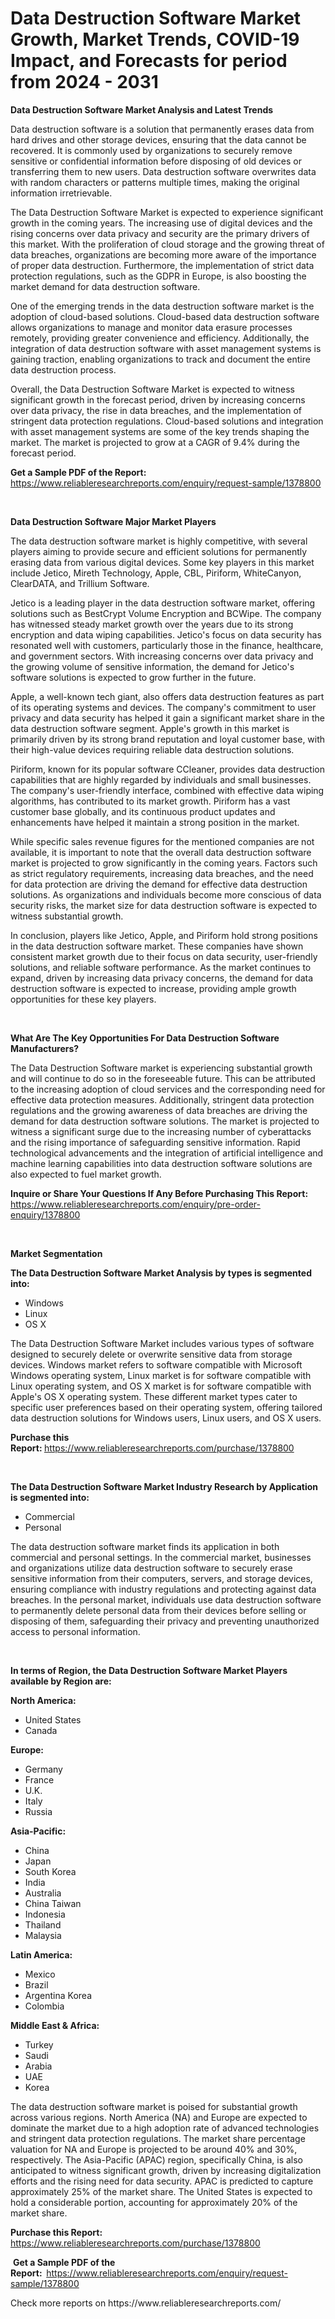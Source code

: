 <p><h1>Data Destruction Software Market Growth, Market Trends, COVID-19 Impact, and Forecasts for period from 2024 - 2031</h1></p><p><strong>Data Destruction Software Market Analysis and Latest Trends</strong></p>
<p><p>Data destruction software is a solution that permanently erases data from hard drives and other storage devices, ensuring that the data cannot be recovered. It is commonly used by organizations to securely remove sensitive or confidential information before disposing of old devices or transferring them to new users. Data destruction software overwrites data with random characters or patterns multiple times, making the original information irretrievable.</p><p>The Data Destruction Software Market is expected to experience significant growth in the coming years. The increasing use of digital devices and the rising concerns over data privacy and security are the primary drivers of this market. With the proliferation of cloud storage and the growing threat of data breaches, organizations are becoming more aware of the importance of proper data destruction. Furthermore, the implementation of strict data protection regulations, such as the GDPR in Europe, is also boosting the market demand for data destruction software.</p><p>One of the emerging trends in the data destruction software market is the adoption of cloud-based solutions. Cloud-based data destruction software allows organizations to manage and monitor data erasure processes remotely, providing greater convenience and efficiency. Additionally, the integration of data destruction software with asset management systems is gaining traction, enabling organizations to track and document the entire data destruction process.</p><p>Overall, the Data Destruction Software Market is expected to witness significant growth in the forecast period, driven by increasing concerns over data privacy, the rise in data breaches, and the implementation of stringent data protection regulations. Cloud-based solutions and integration with asset management systems are some of the key trends shaping the market. The market is projected to grow at a CAGR of 9.4% during the forecast period.</p></p>
<p><strong>Get a Sample PDF of the Report:&nbsp;</strong> <a href="https://www.reliableresearchreports.com/enquiry/request-sample/1378800">https://www.reliableresearchreports.com/enquiry/request-sample/1378800</a></p>
<p>&nbsp;</p>
<p><strong>Data Destruction Software Major Market Players</strong></p>
<p><p>The data destruction software market is highly competitive, with several players aiming to provide secure and efficient solutions for permanently erasing data from various digital devices. Some key players in this market include Jetico, Mireth Technology, Apple, CBL, Piriform, WhiteCanyon, ClearDATA, and Trillium Software.</p><p>Jetico is a leading player in the data destruction software market, offering solutions such as BestCrypt Volume Encryption and BCWipe. The company has witnessed steady market growth over the years due to its strong encryption and data wiping capabilities. Jetico's focus on data security has resonated well with customers, particularly those in the finance, healthcare, and government sectors. With increasing concerns over data privacy and the growing volume of sensitive information, the demand for Jetico's software solutions is expected to grow further in the future.</p><p>Apple, a well-known tech giant, also offers data destruction features as part of its operating systems and devices. The company's commitment to user privacy and data security has helped it gain a significant market share in the data destruction software segment. Apple's growth in this market is primarily driven by its strong brand reputation and loyal customer base, with their high-value devices requiring reliable data destruction solutions.</p><p>Piriform, known for its popular software CCleaner, provides data destruction capabilities that are highly regarded by individuals and small businesses. The company's user-friendly interface, combined with effective data wiping algorithms, has contributed to its market growth. Piriform has a vast customer base globally, and its continuous product updates and enhancements have helped it maintain a strong position in the market.</p><p>While specific sales revenue figures for the mentioned companies are not available, it is important to note that the overall data destruction software market is projected to grow significantly in the coming years. Factors such as strict regulatory requirements, increasing data breaches, and the need for data protection are driving the demand for effective data destruction solutions. As organizations and individuals become more conscious of data security risks, the market size for data destruction software is expected to witness substantial growth.</p><p>In conclusion, players like Jetico, Apple, and Piriform hold strong positions in the data destruction software market. These companies have shown consistent market growth due to their focus on data security, user-friendly solutions, and reliable software performance. As the market continues to expand, driven by increasing data privacy concerns, the demand for data destruction software is expected to increase, providing ample growth opportunities for these key players.</p></p>
<p>&nbsp;</p>
<p><strong>What Are The Key Opportunities For Data Destruction Software Manufacturers?</strong></p>
<p><p>The Data Destruction Software market is experiencing substantial growth and will continue to do so in the foreseeable future. This can be attributed to the increasing adoption of cloud services and the corresponding need for effective data protection measures. Additionally, stringent data protection regulations and the growing awareness of data breaches are driving the demand for data destruction software solutions. The market is projected to witness a significant surge due to the increasing number of cyberattacks and the rising importance of safeguarding sensitive information. Rapid technological advancements and the integration of artificial intelligence and machine learning capabilities into data destruction software solutions are also expected to fuel market growth.</p></p>
<p><strong>Inquire or Share Your Questions If Any Before Purchasing This Report:</strong> <a href="https://www.reliableresearchreports.com/enquiry/pre-order-enquiry/1378800">https://www.reliableresearchreports.com/enquiry/pre-order-enquiry/1378800</a></p>
<p>&nbsp;</p>
<p><strong>Market Segmentation</strong></p>
<p><strong>The Data Destruction Software Market Analysis by types is segmented into:</strong></p>
<p><ul><li>Windows</li><li>Linux</li><li>OS X</li></ul></p>
<p><p>The Data Destruction Software Market includes various types of software designed to securely delete or overwrite sensitive data from storage devices. Windows market refers to software compatible with Microsoft Windows operating system, Linux market is for software compatible with Linux operating system, and OS X market is for software compatible with Apple's OS X operating system. These different market types cater to specific user preferences based on their operating system, offering tailored data destruction solutions for Windows users, Linux users, and OS X users.</p></p>
<p><strong>Purchase this Report:&nbsp;</strong><a href="https://www.reliableresearchreports.com/purchase/1378800">https://www.reliableresearchreports.com/purchase/1378800</a></p>
<p>&nbsp;</p>
<p><strong>The Data Destruction Software Market Industry Research by Application is segmented into:</strong></p>
<p><ul><li>Commercial</li><li>Personal</li></ul></p>
<p><p>The data destruction software market finds its application in both commercial and personal settings. In the commercial market, businesses and organizations utilize data destruction software to securely erase sensitive information from their computers, servers, and storage devices, ensuring compliance with industry regulations and protecting against data breaches. In the personal market, individuals use data destruction software to permanently delete personal data from their devices before selling or disposing of them, safeguarding their privacy and preventing unauthorized access to personal information.</p></p>
<p>&nbsp;</p>
<p><strong>In terms of Region, the Data Destruction Software Market Players available by Region are:</strong></p>
<p>
    <p> <strong> North America: </strong>
        <ul>
            <li>United States</li>
            <li>Canada</li>
        </ul>
        </p> 
    <p> <strong> Europe: </strong>
        <ul>
            <li>Germany</li>
            <li>France</li>
            <li>U.K.</li>
            <li>Italy</li>
            <li>Russia</li>
        </ul>
        </p> 
    <p> <strong> Asia-Pacific: </strong>
        <ul>
            <li>China</li>
            <li>Japan</li>
            <li>South Korea</li>
            <li>India</li>
            <li>Australia</li>
            <li>China Taiwan</li>
            <li>Indonesia</li>
            <li>Thailand</li>
            <li>Malaysia</li>
        </ul>
        </p> 
    <p> <strong> Latin America: </strong>
        <ul>
            <li>Mexico</li>
            <li>Brazil</li>
            <li>Argentina Korea</li>
            <li>Colombia</li>
        </ul>
        </p> 
    <p> <strong> Middle East & Africa: </strong>
        <ul>
            <li>Turkey</li>
            <li>Saudi</li>
            <li>Arabia</li>
            <li>UAE</li>
            <li>Korea</li>
        </ul>
    </p>
    </p>
<p><p>The data destruction software market is poised for substantial growth across various regions. North America (NA) and Europe are expected to dominate the market due to a high adoption rate of advanced technologies and stringent data protection regulations. The market share percentage valuation for NA and Europe is projected to be around 40% and 30%, respectively. The Asia-Pacific (APAC) region, specifically China, is also anticipated to witness significant growth, driven by increasing digitalization efforts and the rising need for data security. APAC is predicted to capture approximately 25% of the market share. The United States is expected to hold a considerable portion, accounting for approximately 20% of the market share.</p></p>
<p><strong>Purchase this Report: </strong><a href="https://www.reliableresearchreports.com/purchase/1378800">https://www.reliableresearchreports.com/purchase/1378800</a></p>
<p>&nbsp;<strong>Get a Sample PDF of the Report:&nbsp;&nbsp;</strong><a href="https://www.reliableresearchreports.com/enquiry/request-sample/1378800">https://www.reliableresearchreports.com/enquiry/request-sample/1378800</a></p>
<p><strong></strong></p>
<p>Check more reports on https://www.reliableresearchreports.com/</p>